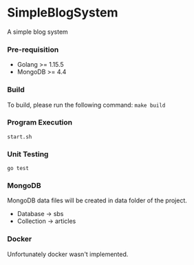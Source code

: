 # SimpleBlogSystem
A simple blog system

### Pre-requisition
- Golang >= 1.15.5
- MongoDB >= 4.4

### Build
To build, please run the following command:
`
make build
`

### Program Execution
`
start.sh
`

### Unit Testing
`
go test
`

### MongoDB
MongoDB data files will be created in data folder of the project.

- Database -> sbs
- Collection -> articles

### Docker
Unfortunately docker wasn't implemented.